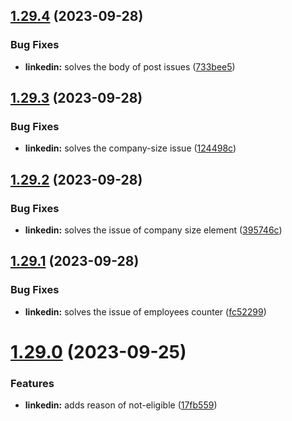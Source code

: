 ## [1.29.4](https://github.com/ghorbani-mohammad/Social-Networks-Crawler/compare/v1.29.3...v1.29.4) (2023-09-28)


### Bug Fixes

* **linkedin:** solves the body of post issues ([733bee5](https://github.com/ghorbani-mohammad/Social-Networks-Crawler/commit/733bee5dc5d24c903ce6c6a32cd8b9d9461d4398))



## [1.29.3](https://github.com/ghorbani-mohammad/Social-Networks-Crawler/compare/v1.29.2...v1.29.3) (2023-09-28)


### Bug Fixes

* **linkedin:** solves the company-size issue ([124498c](https://github.com/ghorbani-mohammad/Social-Networks-Crawler/commit/124498cda69343d6dcd712ab57b2667b61fdf44d))



## [1.29.2](https://github.com/ghorbani-mohammad/Social-Networks-Crawler/compare/v1.29.1...v1.29.2) (2023-09-28)


### Bug Fixes

* **linkedin:** solves the issue of company size element ([395746c](https://github.com/ghorbani-mohammad/Social-Networks-Crawler/commit/395746ca35de68354ad4549227afddb722c32bf8))



## [1.29.1](https://github.com/ghorbani-mohammad/Social-Networks-Crawler/compare/v1.29.0...v1.29.1) (2023-09-28)


### Bug Fixes

* **linkedin:** solves the issue of employees counter ([fc52299](https://github.com/ghorbani-mohammad/Social-Networks-Crawler/commit/fc5229921934851ae6657f534e51fcf6cc5a8bf6))



# [1.29.0](https://github.com/ghorbani-mohammad/Social-Networks-Crawler/compare/v1.28.2...v1.29.0) (2023-09-25)


### Features

* **linkedin:** adds reason of not-eligible ([17fb559](https://github.com/ghorbani-mohammad/Social-Networks-Crawler/commit/17fb55901d50295720648f27704a8e86a922f19d))



